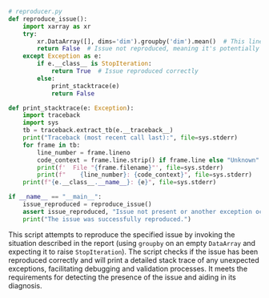 ```python
# reproducer.py
def reproduce_issue():
    import xarray as xr
    try:
        xr.DataArray([], dims='dim').groupby('dim').mean()  # This line should cause an issue
        return False  # Issue not reproduced, meaning it's potentially fixed.
    except Exception as e:
        if e.__class__ is StopIteration:
            return True  # Issue reproduced correctly
        else:
            print_stacktrace(e)
            return False

def print_stacktrace(e: Exception):
    import traceback
    import sys
    tb = traceback.extract_tb(e.__traceback__)
    print("Traceback (most recent call last):", file=sys.stderr)
    for frame in tb:
        line_number = frame.lineno
        code_context = frame.line.strip() if frame.line else "Unknown"
        print(f'  File "{frame.filename}"', file=sys.stderr)
        print(f"    {line_number}: {code_context}", file=sys.stderr)
    print(f"{e.__class__.__name__}: {e}", file=sys.stderr)

if __name__ == "__main__":
    issue_reproduced = reproduce_issue()
    assert issue_reproduced, "Issue not present or another exception occurred."
    print("The issue was successfully reproduced.")
```

This script attempts to reproduce the specified issue by invoking the situation described in the report (using `groupby` on an empty `DataArray` and expecting it to raise `StopIteration`). The script checks if the issue has been reproduced correctly and will print a detailed stack trace of any unexpected exceptions, facilitating debugging and validation processes. It meets the requirements for detecting the presence of the issue and aiding in its diagnosis.
